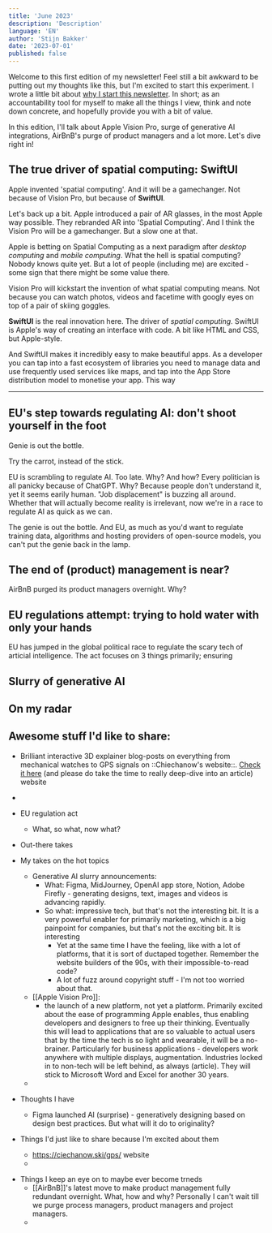 ```yaml
---
title: 'June 2023'
description: 'Description'
language: 'EN'
author: 'Stijn Bakker'
date: '2023-07-01'
published: false
---
```


Welcome to this first edition of my newsletter! Feel still a bit awkward to be putting out my thoughts like this, but I'm excited to start this experiment. I wrote a little bit about [why I start this newsletter](/writings/why-a-newsletter). In short; as an accountability tool for myself to make all the things I view, think and note down concrete, and hopefully provide you with a bit of value.

In this edition, I'll talk about Apple Vision Pro, surge of generative AI integrations, AirBnB's purge of product managers and a lot more. Let's dive right in!

## The true driver of spatial computing: SwiftUI

Apple invented 'spatial computing'. And it will be a gamechanger. Not because of Vision Pro, but because of **SwiftUI**.

Let's back up a bit. Apple introduced a pair of AR glasses, in the most Apple way possible. They rebranded AR into 'Spatial Computing'. And I think the Vision Pro will be a gamechanger. But a slow one at that.

Apple is betting on Spatial Computing as a next paradigm after _desktop computing_ and _mobile computing_. What the hell is spatial computing? Nobody knows quite yet. But a lot of people (including me) are excited - some sign that there might be some value there.

Vision Pro will kickstart the invention of what spatial computing means. Not because you can watch photos, videos and facetime with googly eyes on top of a pair of skiing goggles.

**SwiftUI** is the real innovation here. The driver of _spatial computing_. SwiftUI is Apple's way of creating an interface with code. A bit like HTML and CSS, but Apple-style.

And SwiftUI makes it incredibly easy to make beautiful apps. As a developer you can tap into a fast ecosystem of libraries you need to manage data and use frequently used services like maps, and tap into the App Store distribution model to monetise your app. This way

---

## EU's step towards regulating AI: don't shoot yourself in the foot

Genie is out the bottle.

Try the carrot, instead of the stick.

EU is scrambling to regulate AI. Too late. Why? And how?
Every politician is all panicky because of ChatGPT. Why? Because people don't understand it, yet it seems earily human. "Job displacement" is buzzing all around. Whether that will actually become reality is irrelevant, now we're in a race to regulate AI as quick as we can.

The genie is out the bottle. And EU, as much as you'd want to regulate training data, algorithms and hosting providers of open-source models, you can't put the genie back in the lamp.

## The end of (product) management is near?

AirBnB purged its product managers overnight. Why?

## EU regulations attempt: trying to hold water with only your hands

EU has jumped in the global political race to regulate the scary tech of articial intelligence. The act focuses on 3 things primarily; ensuring

## Slurry of generative AI

## On my radar

## Awesome stuff I'd like to share:

- Brilliant interactive 3D explainer blog-posts on everything from mechanical watches to GPS signals on ::Chiechanow's website::. [Check it here](https://ciechanow.ski/gps/) (and please do take the time to really deep-dive into an article) website
-

- EU regulation act
  - What, so what, now what?
- Out-there takes
- My takes on the hot topics
  - Generative AI slurry announcements:
    - What: Figma, MidJourney, OpenAI app store, Notion, Adobe Firefly - generating designs, text, images and videos is advancing rapidly.
    - So what: impressive tech, but that's not the interesting bit. It is a very powerful enabler for primarily marketing, which is a big painpoint for companies, but that's not the exciting bit. It is interesting
      - Yet at the same time I have the feeling, like with a lot of platforms, that it is sort of ductaped together. Remember the website builders of the 90s, with their impossible-to-read code?
      - A lot of fuzz around copyright stuff - I'm not too worried about that.
  - [[Apple Vision Pro]]:
    - the launch of a new platform, not yet a platform. Primarily excited about the ease of programming Apple enables, thus enabling developers and designers to free up their thinking. Eventually this will lead to applications that are so valuable to actual users that by the time the tech is so light and wearable, it will be a no-brainer. Particularly for business applications - developers work anywhere with multiple displays, augmentation. Industries locked in to non-tech will be left behind, as always (article). They will stick to Microsoft Word and Excel for another 30 years.
  -
- Thoughts I have
  - Figma launched AI (surprise) - generatively designing based on design best practices. But what will it do to originality?
- Things I'd just like to share because I'm excited about them
  - https://ciechanow.ski/gps/ website
  -

* Things I keep an eye on to maybe ever become trneds
  - [[AirBnB]]'s latest move to make product management fully redundant overnight. What, how and why? Personally I can't wait till we purge process managers, product managers and project managers.
  -
